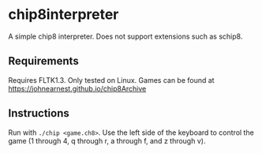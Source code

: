 # chip8interpreter
A simple chip8 interpreter. Does not support extensions such as schip8.
## Requirements
Requires FLTK1.3. Only tested on Linux.
Games can be found at https://johnearnest.github.io/chip8Archive
## Instructions
Run with `./chip <game.ch8>`. Use the left side of the keyboard to control the game (1 through 4, q through r, a through f, and z through v).
